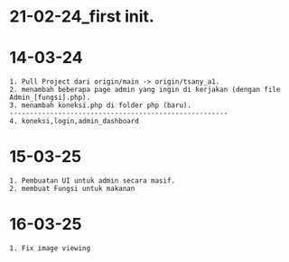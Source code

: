 # 21-02-24_first init.

# 14-03-24
    1. Pull Project dari origin/main -> origin/tsany_a1.
    2. menambah beberapa page admin yang ingin di kerjakan (dengan file Admin_[fungsi].php).
    3. menambah koneksi.php di folder php (baru).
    ------------------------------------------------------
    4. koneksi,login,admin_dashboard

# 15-03-25
    1. Pembuatan UI untuk admin secara masif.
    2. membuat Fungsi untuk makanan

# 16-03-25
    1. Fix image viewing
